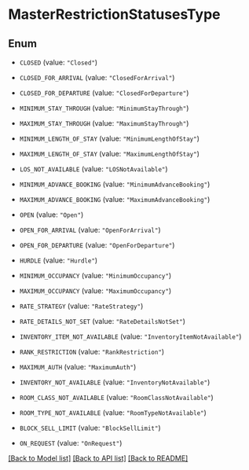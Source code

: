 # MasterRestrictionStatusesType

## Enum


* `CLOSED` (value: `"Closed"`)

* `CLOSED_FOR_ARRIVAL` (value: `"ClosedForArrival"`)

* `CLOSED_FOR_DEPARTURE` (value: `"ClosedForDeparture"`)

* `MINIMUM_STAY_THROUGH` (value: `"MinimumStayThrough"`)

* `MAXIMUM_STAY_THROUGH` (value: `"MaximumStayThrough"`)

* `MINIMUM_LENGTH_OF_STAY` (value: `"MinimumLengthOfStay"`)

* `MAXIMUM_LENGTH_OF_STAY` (value: `"MaximumLengthOfStay"`)

* `LOS_NOT_AVAILABLE` (value: `"LOSNotAvailable"`)

* `MINIMUM_ADVANCE_BOOKING` (value: `"MinimumAdvanceBooking"`)

* `MAXIMUM_ADVANCE_BOOKING` (value: `"MaximumAdvanceBooking"`)

* `OPEN` (value: `"Open"`)

* `OPEN_FOR_ARRIVAL` (value: `"OpenForArrival"`)

* `OPEN_FOR_DEPARTURE` (value: `"OpenForDeparture"`)

* `HURDLE` (value: `"Hurdle"`)

* `MINIMUM_OCCUPANCY` (value: `"MinimumOccupancy"`)

* `MAXIMUM_OCCUPANCY` (value: `"MaximumOccupancy"`)

* `RATE_STRATEGY` (value: `"RateStrategy"`)

* `RATE_DETAILS_NOT_SET` (value: `"RateDetailsNotSet"`)

* `INVENTORY_ITEM_NOT_AVAILABLE` (value: `"InventoryItemNotAvailable"`)

* `RANK_RESTRICTION` (value: `"RankRestriction"`)

* `MAXIMUM_AUTH` (value: `"MaximumAuth"`)

* `INVENTORY_NOT_AVAILABLE` (value: `"InventoryNotAvailable"`)

* `ROOM_CLASS_NOT_AVAILABLE` (value: `"RoomClassNotAvailable"`)

* `ROOM_TYPE_NOT_AVAILABLE` (value: `"RoomTypeNotAvailable"`)

* `BLOCK_SELL_LIMIT` (value: `"BlockSellLimit"`)

* `ON_REQUEST` (value: `"OnRequest"`)


[[Back to Model list]](../README.md#documentation-for-models) [[Back to API list]](../README.md#documentation-for-api-endpoints) [[Back to README]](../README.md)


